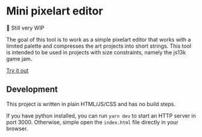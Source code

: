 # Mini pixelart editor

🚧 Still very WIP

The goal of this tool is to work as a simple pixelart editor that works with a limited palette and compresses the art projects into short strings. This tool is intended to be used in projects with size constraints, namely the js13k game jam.

[Try it out](https://lopis.github.io/mini-pixelart-editor/)

## Development

This project is written in plain HTML/JS/CSS and has no build steps.

If you have python installed, you can run `yarn dev` to start an HTTP server in port 3000. Otherwise, simple open the `index.html` file directly in your browser.
